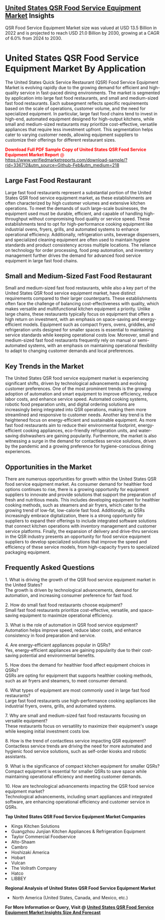 <h2><a href="https://www.verifiedmarketreports.com/download-sample/?rid=336712&amp;utm_source=Github-Feb&amp;utm_medium=218" target="_blank">United States QSR Food Service Equipment Market</a> Insights</h2><p>QSR Food Service Equipment Market size was valued at USD 13.5 Billion in 2022 and is projected to reach USD 21.0 Billion by 2030, growing at a CAGR of 6.0% from 2024 to 2030.</p><p> <h1>United States QSR Food Service Equipment Market By Application</h1> <p>The United States Quick Service Restaurant (QSR) Food Service Equipment Market is evolving rapidly due to the growing demand for efficient and high-quality service in fast-paced dining environments. The market is segmented by application into large fast food restaurants, and small and medium-sized fast food restaurants. Each subsegment reflects specific requirements based on the scale of operations, customer volume, and the need for specialized equipment. In particular, large fast food chains tend to invest in high-end, automated equipment designed for high-output kitchens, while small and medium-sized restaurants may prioritize cost-effective, versatile appliances that require less investment upfront. This segmentation helps cater to varying customer needs, allowing equipment suppliers to customize their offerings for different restaurant sizes. <p><span class=""><span style="color: #ff0000;"><strong>Download Full PDF Sample Copy of United States QSR Food Service Equipment Market Report</strong> @ </span><a href="https://www.verifiedmarketreports.com/download-sample/?rid=336712&amp;utm_source=Github-Feb&amp;utm_medium=218" target="_blank">https://www.verifiedmarketreports.com/download-sample/?rid=336712&amp;utm_source=Github-Feb&amp;utm_medium=218</a></span></p> <h2>Large Fast Food Restaurant</h2> <p>Large fast food restaurants represent a substantial portion of the United States QSR food service equipment market, as these establishments are often characterized by high customer volumes and extensive kitchen operations. To meet the demands of such large-scale businesses, the equipment used must be durable, efficient, and capable of handling high-throughput without compromising food quality or service speed. These establishments tend to opt for high-performance cooking equipment like industrial ovens, fryers, grills, and automated systems to enhance operational efficiency. Additionally, refrigeration units, beverage dispensers, and specialized cleaning equipment are often used to maintain hygiene standards and product consistency across multiple locations. The reliance on technology for order processing, food prep automation, and inventory management further drives the demand for advanced food service equipment in large fast food chains. <h2>Small and Medium-Sized Fast Food Restaurant</h2> <p>Small and medium-sized fast food restaurants, while also a key part of the United States QSR food service equipment market, have distinct requirements compared to their larger counterparts. These establishments often face the challenge of balancing cost-effectiveness with quality, which makes versatile and multifunctional kitchen equipment a priority. Unlike large chains, these restaurants typically focus on equipment that offers a high return on investment, with an emphasis on space-saving and energy-efficient models. Equipment such as compact fryers, ovens, griddles, and refrigeration units designed for smaller spaces is essential to maintaining service standards while keeping operational costs low. Moreover, small and medium-sized fast food restaurants frequently rely on manual or semi-automated systems, with an emphasis on maintaining operational flexibility to adapt to changing customer demands and local preferences. <h2>Key Trends in the Market</h2> <p>The United States QSR food service equipment market is experiencing significant shifts, driven by technological advancements and evolving customer preferences. One of the most prominent trends is the growing adoption of automation and smart equipment to improve efficiency, reduce labor costs, and enhance service speed. Automated cooking systems, robotic food preparation units, and digital ordering solutions are increasingly being integrated into QSR operations, making them more streamlined and responsive to customer needs. Another key trend is the heightened focus on energy-efficient and sustainable equipment. As more fast food restaurants aim to reduce their environmental footprint, energy-efficient cooking appliances, eco-friendly refrigeration units, and water-saving dishwashers are gaining popularity. Furthermore, the market is also witnessing a surge in the demand for contactless service solutions, driven by the pandemic and a growing preference for hygiene-conscious dining experiences. <h2>Opportunities in the Market</h2> <p>There are numerous opportunities for growth within the United States QSR food service equipment market. As consumer demand for healthier food options continues to rise, there is a growing opportunity for equipment suppliers to innovate and provide solutions that support the preparation of fresh and nutritious meals. This includes developing equipment for healthier cooking methods, such as steamers and air fryers, which cater to the growing trend of low-fat, low-calorie fast food. Additionally, as QSRs increasingly embrace digitalization, there is a strong opportunity for suppliers to expand their offerings to include integrated software solutions that connect kitchen operations with inventory management and customer service platforms. Finally, the expansion of delivery and drive-thru services in the QSR industry presents an opportunity for food service equipment suppliers to develop specialized solutions that improve the speed and efficiency of these service models, from high-capacity fryers to specialized packaging equipment. <h2>Frequently Asked Questions</h2> <p>1. What is driving the growth of the QSR food service equipment market in the United States? <br> The growth is driven by technological advancements, demand for automation, and increasing consumer preference for fast food.</p> <p>2. How do small fast food restaurants choose equipment? <br> Small fast food restaurants prioritize cost-effective, versatile, and space-saving equipment to maximize operational efficiency.</p> <p>3. What is the role of automation in QSR food service equipment? <br> Automation helps improve speed, reduce labor costs, and enhance consistency in food preparation and service.</p> <p>4. Are energy-efficient appliances popular in QSRs? <br> Yes, energy-efficient appliances are gaining popularity due to their cost-saving potential and environmental benefits.</p> <p>5. How does the demand for healthier food affect equipment choices in QSRs? <br> QSRs are opting for equipment that supports healthier cooking methods, such as air fryers and steamers, to meet consumer demand.</p> <p>6. What types of equipment are most commonly used in large fast food restaurants? <br> Large fast food restaurants use high-performance cooking appliances like industrial fryers, ovens, grills, and automated systems.</p> <p>7. Why are small and medium-sized fast food restaurants focusing on versatile equipment? <br> These restaurants focus on versatility to maximize their equipment's usage while keeping initial investment costs low.</p> <p>8. How is the trend of contactless service impacting QSR equipment? <br> Contactless service trends are driving the need for more automated and hygienic food service solutions, such as self-order kiosks and robotic assistants.</p> <p>9. What is the significance of compact kitchen equipment for smaller QSRs? <br> Compact equipment is essential for smaller QSRs to save space while maintaining operational efficiency and meeting customer demands.</p> <p>10. How are technological advancements impacting the QSR food service equipment market? <br> Technological advancements, including smart appliances and integrated software, are enhancing operational efficiency and customer service in QSRs.</p> </p><p><strong>Top United States QSR Food Service Equipment Market Companies</strong></p><div data-test-id=""><p><li>Kings Kitchen Solutions</li><li> Guangzhou Junjian Kitchen Appliances & Refrigeration Equipment</li><li> Taylor Commercial Foodservice</li><li> Alto-Shaam</li><li> Cambro</li><li> Hoshizaki America</li><li> Hobart</li><li> Vulcan</li><li> The Vollrath Company</li><li> Hatco</li><li> LIBBEY</li></p><div><strong>Regional Analysis of&nbsp;United States QSR Food Service Equipment Market</strong></div><ul><li dir="ltr"><p dir="ltr">North America&nbsp;(United States, Canada, and Mexico, etc.)</p></li></ul><p><strong>For More Information or Query, Visit @&nbsp;</strong><strong><a href="https://www.verifiedmarketreports.com/product/qsr-food-service-equipment-market/?utm_source=Github-Feb&amp;utm_medium=218" target="_blank">United States QSR Food Service Equipment Market Insights Size And Forecast</a></strong></p></div>
